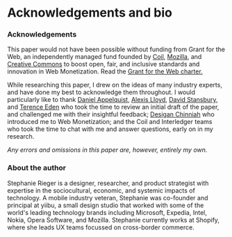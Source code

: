 #  Acknowledgements and bio

### Acknowledgements

This paper would not have been possible without funding from Grant for the Web, an independently managed fund founded by [Coil](https://coil.com/), [Mozilla](https://foundation.mozilla.org/en/), and [Creative Commons](https://creativecommons.org/) to boost open, fair, and inclusive standards and innovation in Web Monetization. Read the [Grant for the Web charter.](https://www.grantfortheweb.org)

While researching this paper, I drew on the ideas of many industry experts, and have done my best to acknowledge them throughout. I would particularly like to thank [Daniel Appelquist](https://twitter.com/torgo), [Alexis Lloyd](https://twitter.com/alexislloyd), [David Stansbury](https://twitter.com/dmstansbury), and [Terence Eden](https://twitter.com/edent) who took the time to review an initial draft of the paper, and challenged me with their insightful feedback; [Desigan Chinniah](https://twitter.com/cyberdees) who introduced me to Web Monetization; and the Coil and Interledger teams who took the time to chat with me and answer questions, early on in my research.

_Any errors and omissions in this paper are, however, entirely my own._

### About the author

Stephanie Rieger is a designer, researcher, and product strategist with expertise in the sociocultural, economic, and systemic impacts of technology. A mobile industry veteran, Stephanie was co-founder and principal at yiibu, a small design studio that worked with some of the world's leading technology brands including Microsoft, Expedia, Intel, Nokia, Opera Software, and Mozilla. Stephanie currently works at Shopify, where she leads UX teams focussed on cross-border commerce.